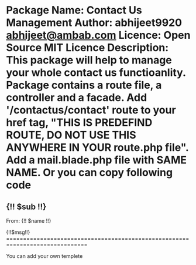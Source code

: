 Package Name: Contact Us Management
Author: abhijeet9920 <abhijeet@ambab.com>
Licence: Open Source MIT Licence
Description:
This package will help to manage your whole contact us functioanlity.
Package contains a route file, a controller and a facade. Add '/contactus/contact' route to your href tag,
"THIS IS PREDEFIND ROUTE, DO NOT USE THIS ANYWHERE IN YOUR route.php file".
Add a mail.blade.php file with SAME NAME.
Or you can copy following code
==============================================================================
<!DOCTYPE html>
<html lang="en-US">
<head>
    <meta charset="utf-8">
</head>
<body>
<h2>{!! $sub !!}</h2>

<div>
	<p>From: {!! $name !!}</p>
    <div>{!!$msg!!}</div>
</div>

</body>
</html>
==============================================================================

You can add your own templete